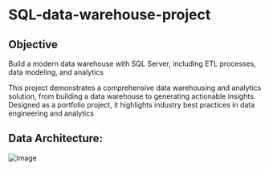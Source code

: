 # SQL-data-warehouse-project
## Objective

Build a modern data warehouse with SQL Server, including ETL processes, data modeling, and analytics

This project demonstrates a comprehensive data warehousing and analytics solution, from building a data warehouse to generating actionable insights. Designed as a portfolio project, it highlights industry best practices in data engineering and analytics

## Data Architecture:
![image](https://github.com/user-attachments/assets/bd270161-8e5c-4ef3-9c84-26717766f0b3)
